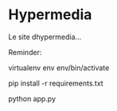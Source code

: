 Hypermedia
==========

Le site dhypermedia...

Reminder:

virtualenv env
env/bin/activate

pip install -r requirements.txt

python app.py
